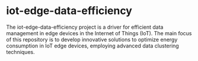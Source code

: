 # iot-edge-data-efficiency
The iot-edge-data-efficiency project is a driver for efficient data management in edge devices in the Internet of Things (IoT). The main focus of this repository is to develop innovative solutions to optimize energy consumption in IoT edge devices, employing advanced data clustering techniques.

